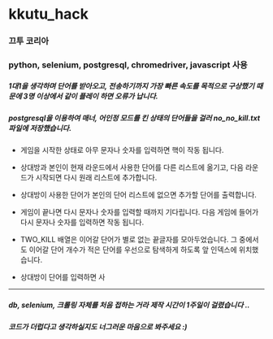 # kkutu_hack

### 끄투 코리아
### python, selenium, postgresql, chromedriver, javascript 사용

##### 1대1을 생각하며 단어를 받아오고, 전송하기까지 가장 빠른 속도를 목적으로 구상했기 때문에 3명 이상에서 같이 플레이 하면 오류가 납니다.
##### postgresql을 이용하여 매너, 어인정 모드를 킨 상태의 단어들을 걸러 no_no_kill.txt 파일에 저장했습니다.


* 게임을 시작한 상태로 아무 문자나 숫자를 입력하면 핵이 작동 됩니다.
* 상대방과 본인이 현재 라운드에서 사용한 단어를 다른 리스트에 옮기고, 다음 라운드가 시작되면 다시 원래 리스트에 추가합니다.
* 상대방이 사용한 단어가 본인의 단어 리스트에 없으면 추가할 단어를 출력합니다.
* 게임이 끝나면 다시 문자나 숫자를 입력할 때까지 기다립니다. 다음 게임에 들어가 다시 문자나 숫자를 입력하면 작동 됩니다.
* TWO_KILL 배열은 이어갈 단어가 별로 없는 끝글자를 모아두었습니다. 그 중에서도 이어갈 단어 개수가 적은 단어를 우선으로 탐색하게 하도록 앞 인덱스에 위치했습니다.

* 상대방이 단어를 입력하면 사

---------------------------------------

##### db, selenium, 크롤링 자체를 처음 접하는 거라 제작 시간이 1주일이 걸렸습니다 .. 
##### 코드가 더럽다고 생각하실지도 너그러운 마음으로 봐주세요 :)
